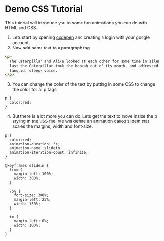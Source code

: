 # Demo CSS Tutorial
This tutorial will introduce you to some fun animations you can do with HTML and CSS.

1) Lets start by opening [codepen](https://codepen.io/) and creating a login with your google account.
2) Now add some text to a paragraph tag
```html
<p>
  The Caterpillar and Alice looked at each other for some time in silence: at
  last the Caterpillar took the hookah out of its mouth, and addressed her in a
  languid, sleepy voice.
</p>
```
3) You can change the color of the text by putting in some CSS to change the color for all p tags
```
p {
  color:red;
}
```
4) But there is a lot more you can do.  Lets get the text to move inside the p styling in the CSS file.  We will define an animation called slidein that scales the margins, width and font-size.
```
p {
  color:red;
  animation-duration: 3s;
  animation-name: slidein;
  animation-iteration-count: infinite;
}

@keyframes slidein {
  from {
    margin-left: 100%;
    width: 300%;
  }

  75% {
    font-size: 300%;
    margin-left: 25%;
    width: 150%;
  }

  to {
    margin-left: 0%;
    width: 100%;
  }
}
```

